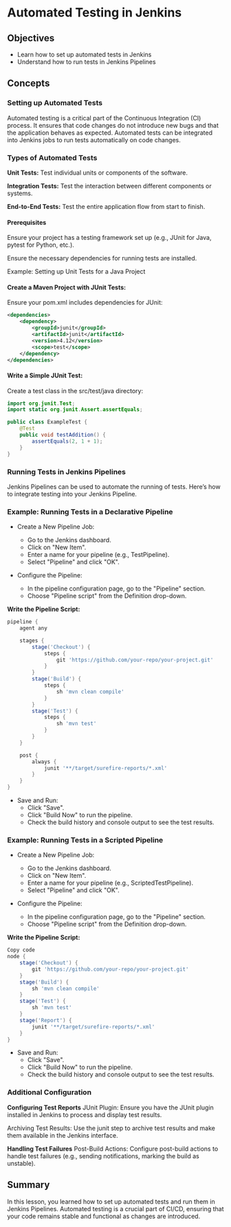 # Automated Testing in Jenkins

## Objectives
- Learn how to set up automated tests in Jenkins
- Understand how to run tests in Jenkins Pipelines

## Concepts

### Setting up Automated Tests
Automated testing is a critical part of the Continuous Integration (CI) process. It ensures that code changes do not introduce new bugs and that the application behaves as expected. Automated tests can be integrated into Jenkins jobs to run tests automatically on code changes.

### Types of Automated Tests
**Unit Tests:** Test individual units or components of the software.

**Integration Tests:** Test the interaction between different components or systems.

**End-to-End Tests:** Test the entire application flow from start to finish.

#### Prerequisites
Ensure your project has a testing framework set up (e.g., JUnit for Java, pytest for Python, etc.).

Ensure the necessary dependencies for running tests are installed.

Example: Setting up Unit Tests for a Java Project

#### Create a Maven Project with JUnit Tests:

Ensure your pom.xml includes dependencies for JUnit:

```xml
<dependencies>
    <dependency>
        <groupId>junit</groupId>
        <artifactId>junit</artifactId>
        <version>4.12</version>
        <scope>test</scope>
    </dependency>
</dependencies>
```

#### Write a Simple JUnit Test:

Create a test class in the src/test/java directory:

```java
import org.junit.Test;
import static org.junit.Assert.assertEquals;

public class ExampleTest {
    @Test
    public void testAddition() {
        assertEquals(2, 1 + 1);
    }
}
```
### Running Tests in Jenkins Pipelines
Jenkins Pipelines can be used to automate the running of tests. Here’s how to integrate testing into your Jenkins Pipeline.

### Example: Running Tests in a Declarative Pipeline

- Create a New Pipeline Job:
    - Go to the Jenkins dashboard.
    - Click on "New Item".
    - Enter a name for your pipeline (e.g., TestPipeline).
    - Select "Pipeline" and click "OK".

- Configure the Pipeline:
    - In the pipeline configuration page, go to the "Pipeline" section.
    - Choose "Pipeline script" from the Definition drop-down.

**Write the Pipeline Script:**

```groovy
pipeline {
    agent any

    stages {
        stage('Checkout') {
            steps {
                git 'https://github.com/your-repo/your-project.git'
            }
        }
        stage('Build') {
            steps {
                sh 'mvn clean compile'
            }
        }
        stage('Test') {
            steps {
                sh 'mvn test'
            }
        }
    }

    post {
        always {
            junit '**/target/surefire-reports/*.xml'
        }
    }
}
```

- Save and Run:
    - Click "Save".
    - Click "Build Now" to run the pipeline.
    - Check the build history and console output to see the test results.

### Example: Running Tests in a Scripted Pipeline

- Create a New Pipeline Job:
    - Go to the Jenkins dashboard.
    - Click on "New Item".
    - Enter a name for your pipeline (e.g., ScriptedTestPipeline).
    - Select "Pipeline" and click "OK".

- Configure the Pipeline:
    - In the pipeline configuration page, go to the "Pipeline" section.
    - Choose "Pipeline script" from the Definition drop-down.

**Write the Pipeline Script:**

```groovy
Copy code
node {
    stage('Checkout') {
        git 'https://github.com/your-repo/your-project.git'
    }
    stage('Build') {
        sh 'mvn clean compile'
    }
    stage('Test') {
        sh 'mvn test'
    }
    stage('Report') {
        junit '**/target/surefire-reports/*.xml'
    }
}
```

- Save and Run:
    - Click "Save".
    - Click "Build Now" to run the pipeline.
    - Check the build history and console output to see the test results.

### Additional Configuration

**Configuring Test Reports**
JUnit Plugin: Ensure you have the JUnit plugin installed in Jenkins to process and display test results.

Archiving Test Results: Use the junit step to archive test results and make them available in the Jenkins interface.

**Handling Test Failures**
Post-Build Actions: Configure post-build actions to handle test failures (e.g., sending notifications, marking the build as unstable).

## Summary
In this lesson, you learned how to set up automated tests and run them in Jenkins Pipelines. Automated testing is a crucial part of CI/CD, ensuring that your code remains stable and functional as changes are introduced.